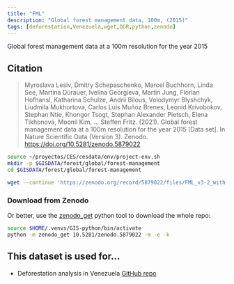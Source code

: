 ```yaml
---
title: "FML"
description: "Global forest management data, 100m, (2015)"
tags: [deforestation,Venezuela,wget,OGR,python,zenodo]
---
```



Global forest management data at a 100m resolution for the year 2015

## Citation

> Myroslava Lesiv, Dmitry Schepaschenko, Marcel Buchhorn, Linda See, Martina Dürauer, Ivelina Georgieva, Martin Jung, Florian Hofhansl, Katharina Schulze, Andrii Bilous, Volodymyr Blyshchyk, Liudmila Mukhortova, Carlos Luis Muñoz Brenes, Leonid Krivobokov, Stephan Ntie, Khongor Tsogt, Stephan Alexander Pietsch, Elena Tikhonova, Moonil Kim, … Steffen Fritz. (2021). Global forest management data at a 100m resolution for the year 2015 [Data set]. In Nature Scientific Data (Version 3). Zenodo. https://doi.org/10.5281/zenodo.5879022

```sh
source ~/proyectos/CES/cesdata/env/project-env.sh
mkdir -p $GISDATA/forest/global/forest-management
cd $GISDATA/forest/global/forest-management

wget --continue 'https://zenodo.org/record/5879022/files/FML_v3-2_with-colorbar.tif?download=1' --output-document=FML_v3-2_with-colorbar.tif
```

### Download from Zenodo

Or better, use the [zenodo_get](https://gitlab.com/dvolgyes/zenodo_get) python tool to download the whole repo:

```sh
source $HOME/.venvs/GIS-python/bin/activate
python -m zenodo_get 10.5281/zenodo.5879022 -m -e -k
```

## This dataset is used for...

- Deforestation analysis in Venezuela [GitHub repo](https://github.com/NeoMapas/datos-deforestacion-venezuela)